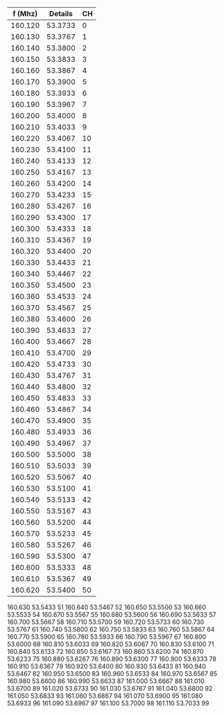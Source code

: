 | f (Mhz) | Details |	CH |
|---------|----|----------|
160.120 |	53.3733 |	0
160.130 |	53.3767 |	1
160.140 |	53.3800	| 2
160.150 |	53.3833	| 3
160.160	| 53.3867 |	4
160.170	| 53.3900 |	5
160.180	| 53.3933 | 6
160.190	| 53.3967 |	7
160.200	| 53.4000 |	8
160.210 |53.4033  |	9
160.220	| 53.4067 |	10
160.230	| 53.4100 |	11
160.240	| 53.4133 |	12
160.250	| 53.4167 |	13
160.260	| 53.4200 |	14
160.270	| 53.4233 |	15
160.280	|53.4267|	16
160.290	|53.4300|	17
160.300	|53.4333|	18
160.310|	53.4367|	19
160.320|	53.4400|	20
160.330|	53.4433|	21
160.340|	53.4467|	22
160.350|	53.4500|	23
160.360|	53.4533|	24
160.370|	53.4567|	25
160.380|	53.4600|	26
160.390|	53.4633|	27
160.400|	53.4667|	28
160.410|	53.4700|	29
160.420|	53.4733|	30
160.430|	53.4767|	31
160.440|	53.4800|	32
160.450|	53.4833|	33
160.460|	53.4867|	34
160.470|	53.4900|	35
160.480|	53.4933|	36
160.490|	53.4967|	37
160.500|	53.5000|	38
160.510|	53.5033|	39
160.520|	53.5067|	40
160.530|	53.5100|	41
160.540|	53.5133|	42
160.550|	53.5167|	43
160.560|	53.5200	|44
160.570	|53.5233|	45
160.580|	53.5267|	46
160.590|	53.5300	|47
160.600	|53.5333|	48
160.610|	53.5367|	49
160.620	|53.5400|50
160.630	53.5433	51
160.640	53.5467	52
160.650	53.5500	53
160.660	53.5533	54
160.670	53.5567	55
160.680	53.5600	56
160.690	53.5633	57
160.700	53.5667	58
160.710	53.5700	59
160.720	53.5733	60
160.730	53.5767	61
160.740	53.5800	62
160.750	53.5833	63
160.760	53.5867	64
160.770	53.5900	65
160.780	53.5933	66
160.790	53.5967	67
160.800	53.6000	68
160.810	53.6033	69
160.820	53.6067	70
160.830	53.6100	71
160.840	53.6133	72
160.850	53.6167	73
160.860	53.6200	74
160.870	53.6233	75
160.880	53.6267	76
160.890	53.6300	77
160.900	53.6333	78
160.910	53.6367	79
160.920	53.6400	80
160.930	53.6433	81
160.940	53.6467	82
160.950	53.6500	83
160.960	53.6533	84
160.970	53.6567	85
160.980	53.6600	86
160.990	53.6633	87
161.000	53.6667	88
161.010	53.6700	89
161.020	53.6733	90
161.030	53.6767	91
161.040	53.6800	92
161.050	53.6833	93
161.060	53.6867	94
161.070	53.6900	95
161.080	53.6933	96
161.090	53.6967	97
161.100	53.7000	98
161.110	53.7033	99
